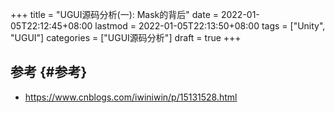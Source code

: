 +++
title = "UGUI源码分析(一): Mask的背后"
date = 2022-01-05T22:12:45+08:00
lastmod = 2022-01-05T22:13:50+08:00
tags = ["Unity", "UGUI"]
categories = ["UGUI源码分析"]
draft = true
+++

## 参考 {#参考}

-   <https://www.cnblogs.com/iwiniwin/p/15131528.html>
